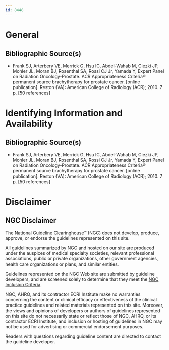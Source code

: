```yaml
---
id: 8448
---
```


# General

## Bibliographic Source(s)

- Frank SJ, Arterbery VE, Merrick G, Hsu IC, Abdel-Wahab M, Ciezki JP, Mohler JL, Moran BJ, Rosenthal SA, Rossi CJ Jr, Yamada Y, Expert Panel on Radiation Oncology-Prostate. ACR Appropriateness Criteria® permanent source brachytherapy for prostate cancer. [online publication]. Reston (VA): American College of Radiology (ACR); 2010. 7 p. [50 references]

# Identifying Information and Availability

## Bibliographic Source(s)

- Frank SJ, Arterbery VE, Merrick G, Hsu IC, Abdel-Wahab M, Ciezki JP, Mohler JL, Moran BJ, Rosenthal SA, Rossi CJ Jr, Yamada Y, Expert Panel on Radiation Oncology-Prostate. ACR Appropriateness Criteria® permanent source brachytherapy for prostate cancer. [online publication]. Reston (VA): American College of Radiology (ACR); 2010. 7 p. [50 references]

# Disclaimer

## NGC Disclaimer

The National Guideline Clearinghouse™ (NGC) does not develop, produce, approve, or endorse the guidelines represented on this site.

All guidelines summarized by NGC and hosted on our site are produced under the auspices of medical specialty societies, relevant professional associations, public or private organizations, other government agencies, health care organizations or plans, and similar entities.

Guidelines represented on the NGC Web site are submitted by guideline developers, and are screened solely to determine that they meet the [NGC Inclusion Criteria](/help-and-about/summaries/inclusion-criteria).

NGC, AHRQ, and its contractor ECRI Institute make no warranties concerning the content or clinical efficacy or effectiveness of the clinical practice guidelines and related materials represented on this site. Moreover, the views and opinions of developers or authors of guidelines represented on this site do not necessarily state or reflect those of NGC, AHRQ, or its contractor ECRI Institute, and inclusion or hosting of guidelines in NGC may not be used for advertising or commercial endorsement purposes.

Readers with questions regarding guideline content are directed to contact the guideline developer.

